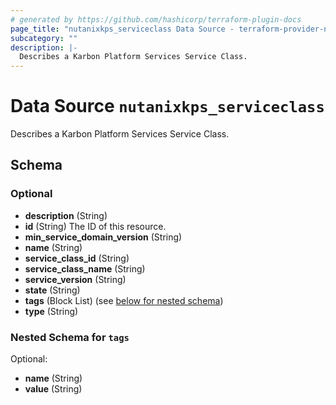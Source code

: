 ```yaml
---
# generated by https://github.com/hashicorp/terraform-plugin-docs
page_title: "nutanixkps_serviceclass Data Source - terraform-provider-nutanixkps"
subcategory: ""
description: |-
  Describes a Karbon Platform Services Service Class.
---
```


# Data Source `nutanixkps_serviceclass`

Describes a Karbon Platform Services Service Class.



<!-- schema generated by tfplugindocs -->
## Schema

### Optional

- **description** (String)
- **id** (String) The ID of this resource.
- **min_service_domain_version** (String)
- **name** (String)
- **service_class_id** (String)
- **service_class_name** (String)
- **service_version** (String)
- **state** (String)
- **tags** (Block List) (see [below for nested schema](#nestedblock--tags))
- **type** (String)

<a id="nestedblock--tags"></a>
### Nested Schema for `tags`

Optional:

- **name** (String)
- **value** (String)


